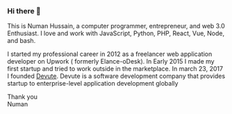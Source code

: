 ### Hi there 👋
This is Numan Hussain, a computer programmer, entrepreneur, and web 3.0 Enthusiast. I love and work with JavaScript, Python, PHP, React, Vue, Node, and bash. 

I started my professional career in 2012 as a freelancer web application developer on Upwork ( formerly Elance-oDesk). In Early 2015 I made my first startup and tried to work outside in the marketplace. In march 23, 2017 I founded <a href="https://www.devute.com" target="_blank">Devute</a>. Devute is a software development company that provides startup to enterprise-level application development globally


Thank you <br/>
Numan
